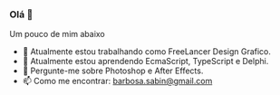 ### Olá 👋

Um pouco de mim abaixo

- 🔭 Atualmente estou trabalhando como FreeLancer Design Grafico.
- 🌱 Atualmente estou aprendendo EcmaScript, TypeScript e Delphi.
- 💬 Pergunte-me sobre Photoshop e After Effects.
- 📫 Como me encontrar: barbosa.sabin@gmail.com
